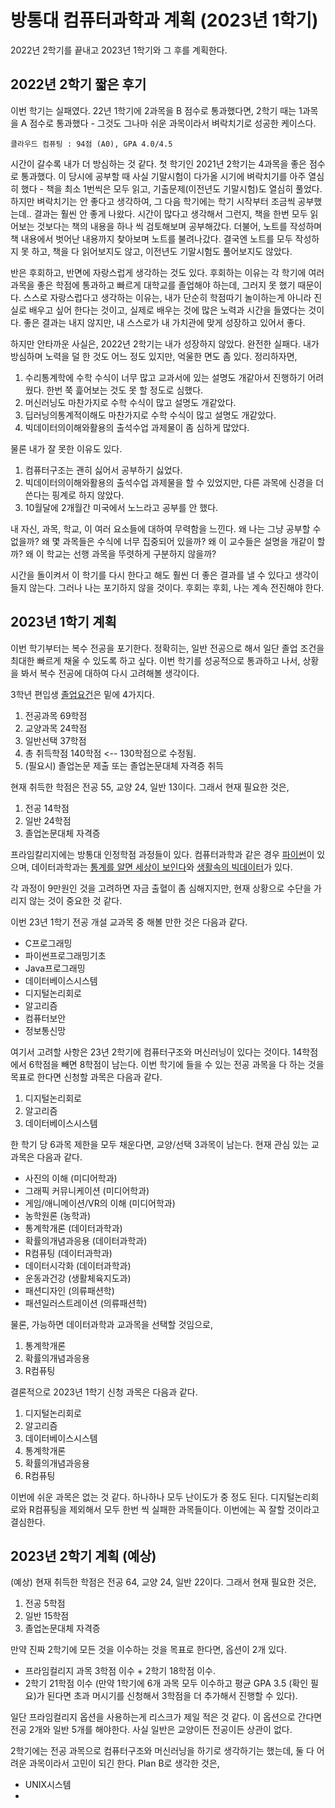 # 방통대 컴퓨터과학과 계획 (2023년 1학기)
2022년 2학기를 끝내고 2023년 1학기와 그 후를 계획한다.

## 2022년 2학기 짧은 후기
이번 학기는 실패였다. 22년 1학기에 2과목을 B 점수로 통과했다면, 2학기 때는 1과목을 A 점수로 통과했다 - 그것도 그나마 쉬운 과목이라서 벼락치기로 성공한 케이스다.

	클라우드 컴퓨팅 : 94점 (A0), GPA 4.0/4.5

시간이 갈수록 내가 더 방심하는 것 같다. 첫 학기인 2021년 2학기는 4과목을 좋은 점수로 통과했다. 이 당시에 공부할 때 사실 기말시험이 다가올 시기에 벼락치기를 아주 열심히 했다 - 책을 최소 1번씩은 모두 읽고, 기출문제(이전년도 기말시험)도 열심히 풀었다. 하지만 벼락치기는 안 좋다고 생각하여, 그 다음 학기에는 학기 시작부터 조금씩 공부했는데.. 결과는 훨씬 안 좋게 나왔다. 시간이 많다고 생각해서 그런지, 책을 한번 모두 읽어보는 것보다는 책의 내용을 하나 씩 검토해보며 공부해갔다. 더불어, 노트를 작성하며 책 내용에서 벗어난 내용까지 찾아보며 노트를 불려나갔다. 결국엔 노트를 모두 작성하지 못 하고, 책을 다 읽어보지도 않고, 이전년도 기말시험도 풀어보지도 않았다.

반은 후회하고, 반면에 자랑스럽게 생각하는 것도 있다. 후회하는 이유는 각 학기에 여러 과목을 좋은 학점에 통과하고 빠르게 대학교를 졸업해야 하는데, 그러지 못 했기 때문이다. 스스로 자랑스럽다고 생각하는 이유는, 내가 단순히 학점따기 놀이하는게 아니라 진실로 배우고 싶어 한다는 것이고, 실제로 배우는 것에 많은 노력과 시간을 들였다는 것이다. 좋은 결과는 내지 않지만, 내 스스로가 내 가치관에 맞게 성장하고 있어서 좋다.

하지만 안타까운 사실은, 2022년 2학기는 내가 성장하지 않았다. 완전한 실패다. 내가 방심하며 노력을 덜 한 것도 어느 정도 있지만, 억울한 면도 좀 있다. 정리하자면,
1. 수리통계학에 수학 수식이 너무 많고 교과서에 있는 설명도 개같아서 진행하기 어려웠다. 한번 쭉 흝어보는 것도 못 할 정도로 심했다.
2. 머신러닝도 마찬가지로 수학 수식이 많고 설명도 개같았다.
3. 딥러닝의통계적이해도 마찬가지로 수학 수식이 많고 설명도 개같았다.
4. 빅데이터의이해와활용의 출석수업 과제물이 좀 심하게 많았다.

물론 내가 잘 못한 이유도 있다.
1. 컴퓨터구조는 괜히 싫어서 공부하기 싫었다.
2. 빅데이터의이해와활용의 출석수업 과제물을 할 수 있었지만, 다른 과목에 신경을 더 쓴다는 핑계로 하지 않았다.
3. 10월달에 2개월간 미국에서 노느라고 공부를 안 했다.

내 자신, 과목, 학교, 이 여러 요소들에 대하여 무력함을 느낀다. 왜 나는 그냥 공부할 수 없을까? 왜 몇 과목들은 수식에 너무 집중되어 있을까? 왜 이 교수들은 설명을 개같이 할까? 왜 이 학교는 선행 과목을 뚜렷하게 구분하지 않을까?

시간을 돌이켜서 이 학기를 다시 한다고 해도 훨씬 더 좋은 결과를 낼 수 있다고 생각이 들지 않는다. 그러나 나는 포기하지 않을 것이다. 후회는 후회, 나는 계속 전진해야 한다.

## 2023년 1학기 계획
이번 학기부터는 복수 전공을 포기한다. 정확히는, 일반 전공으로 해서 일단 졸업 조건을 최대한 빠르게 채울 수 있도록 하고 싶다. 이번 학기를 성공적으로 통과하고 나서, 상황을 봐서 복수 전공에 대하여 다시 고려해볼 생각이다.

3학년 편입생 [졸업요건](https://www.knou.ac.kr/knou/209/subview.do)은 밑에 4가지다.
1. 전공과목 69학점
2. 교양과목 24학점
3. 일반선택 37학점
4. 총 취득학점 140학점 <-- 130학점으로 수정됨.
5. (필요시) 졸업논문 제출 또는 졸업논문대체 자격증 취득

현재 취득한 학점은 전공 55, 교양 24, 일반 13이다. 그래서 현재 필요한 것은,
1. 전공 14학점
2. 일반 24학점
3. 졸업논문대체 자격증

프라임칼리지에는 방통대 인정학점 과정들이 있다. 컴퓨터과학과 같은 경우 [파이썬](https://prime.knou.ac.kr/prime/6001/subview.do?enc=Zm5jdDF8QEB8JTJGcHJpbWVDb3Vyc2UlMkZwcmltZSUyRjElMkZTVUJKXzIwMTUwNzMwMTQyMzI5MDAwMDAyJTJGdmlldy5kbyUzRnRyYWNrSWQlM0QlMjZjcmVkaXQlM0QlMjZsZWFybmluZ1R5cGUlM0QlMjZwYXlZbiUzRCUyNnNyY2hXb3JkJTNEJUVEJThDJThDJUVDJTlEJUI0JUVDJThEJUFDJTI2)이 있으며, 데이터과학과는 [통계를 알면 세상이 보인다](https://prime.knou.ac.kr/prime/6001/subview.do?enc=Zm5jdDF8QEB8JTJGcHJpbWVDb3Vyc2UlMkZwcmltZSUyRjElMkZTVUJKXzIwMTQxMjAxMTYxOTAwMDAwMDA4JTJGdmlldy5kbyUzRnRyYWNrSWQlM0QlMjZjcmVkaXQlM0QlMjZsZWFybmluZ1R5cGUlM0QlMjZwYXlZbiUzRCUyNnNyY2hXb3JkJTNEJUVEJTg2JUI1JUVBJUIzJTg0JTI2)와 [생활속의 빅데이터](https://prime.knou.ac.kr/prime/6001/subview.do?enc=Zm5jdDF8QEB8JTJGcHJpbWVDb3Vyc2UlMkZwcmltZSUyRjElMkZTVUJKXzIwMTUwNTAxMTYyODE3MDAwMDA0JTJGdmlldy5kbyUzRnRyYWNrSWQlM0QlMjZjcmVkaXQlM0QlMjZsZWFybmluZ1R5cGUlM0QlMjZwYXlZbiUzRCUyNnNyY2hXb3JkJTNEJUVCJUI5JTg1JUVCJThEJUIwJUVDJTlEJUI0JUVEJTg0JUIwJTI2)가 있다.

각 과정이 9만원인 것을 고려하면 자금 출혈이 좀 심해지지만, 현재 상황으로 수단을 가리지 않는 것이 중요한 것 같다.

이번 23년 1학기 전공 개설 교과목 중 해볼 만한 것은 다음과 같다.
- C프로그래밍
- 파이썬프로그래밍기초
- Java프로그래밍
- 데이터베이스시스템
- 디지털논리회로
- 알고리즘
- 컴퓨터보안
- 정보통신망

여기서 고려할 사항은 23년 2학기에 컴퓨터구조와 머신러닝이 있다는 것이다. 14학점에서 6학점을 빼면 8학점이 남는다. 이번 학기에 들을 수 있는 전공 과목을 다 하는 것을 목표로 한다면 신청할 과목은 다음과 같다.
1. 디지털논리회로
2. 알고리즘
3. 데이터베이스시스템

한 학기 당 6과목 제한을 모두 채운다면, 교양/선택 3과목이 남는다. 현재 관심 있는 교과목은 다음과 같다.
- 사진의 이해 (미디어학과)
- 그래픽 커뮤니케이션 (미디어학과)
- 게임/애니메이션/VR의 이해 (미디어학과)
- 농학원론 (농학과)
- 통계학개론 (데이터과학과)
- 확률의개념과응용 (데이터과학과)
- R컴퓨팅 (데이터과학과)
- 데이터시각화 (데이터과학과)
- 운동과건강 (생활체육지도과)
- 패션디자인 (의류패션학)
- 패션일러스트레이션 (의류패션학)

물론, 가능하면 데이터과학과 교과목을 선택할 것임으로,
1. 통계학개론
2. 확률의개념과응용
3. R컴퓨팅

결론적으로 2023년 1학기 신청 과목은 다음과 같다.
1. 디지털논리회로
2. 알고리즘
3. 데이터베이스시스템
4. 통계학개론
5. 확률의개념과응용
6. R컴퓨팅

이번에 쉬운 과목은 없는 것 같다. 하나하나 모두 난이도가 중 정도 된다. 디지털논리회로와 R컴퓨팅을 제외해서 모두 한번 씩 실패한 과목들이다. 이번에는 꼭 잘할 것이라고 결심한다.

## 2023년 2학기 계획 (예상)
(예상) 현재 취득한 학점은 전공 64, 교양 24, 일반 22이다. 그래서 현재 필요한 것은,
1. 전공 5학점
2. 일반 15학점
3. 졸업논문대체 자격증

만약 진짜 2학기에 모든 것을 이수하는 것을 목표로 한다면, 옵션이 2개 있다.
- 프라임컬리지 과목 3학점 이수 + 2학기 18학점 이수.
- 2학기 21학점 이수 (만약 1학기에 6개 과목 모두 이수하고 평균 GPA 3.5 (확인 필요)가 된다면 초과 머시기를 신청해서 3학점을 더 추가해서 진행할 수 있다).

일단 프라임컬리지 옵션을 사용하는게 리스크가 제일 적은 것 같다. 이 옵션으로 간다면 전공 2개와 일반 5개를 해야한다. 사실 일반은 교양이든 전공이든 상관이 없다.

2학기에는 전공 과목으로 컴퓨터구조와 머신러닝을 하기로 생각하기는 했는데, 둘 다 어려운 과목이라서 고민이 되긴 한다. Plan B로 생각한 것은,
- UNIX시스템
- 